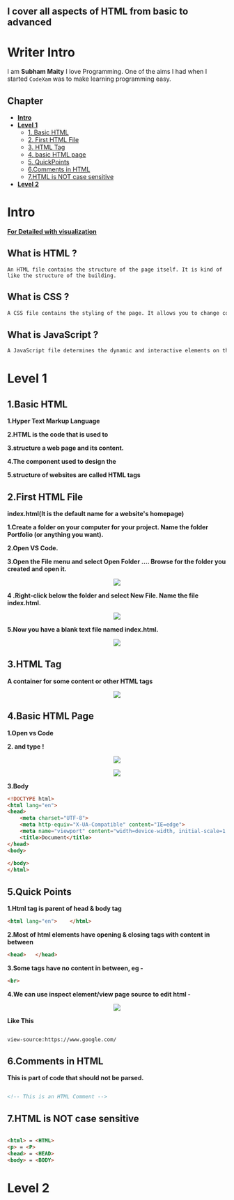 ## I cover all aspects of HTML from basic to advanced 
# Writer Intro
I am **Subham Maity**
I love Programming. One of the aims I had when I started ```CodeXam``` was to make learning programming easy.

## Chapter
* [**Intro**](#intro)
* [**Level 1**](#level-1)
  * [1. Basic HTML](#1basic-html)
  * [2. First HTML File](#2first-html-file)
  * [3. HTML Tag](#3html-tag)
  * [4. basic HTML page](#4basic-html-page)
  * [5. QuickPoints](#5quick-points)
  * [6.Comments in HTML](#6comments-in-html)
  * [7.HTML is NOT case sensitive](#7html-is-not-case-sensitive)
* [**Level 2**](#level-2)
# **Intro**
[**For Detailed with visualization**](https://blog.codeanalogies.com/2018/05/09/the-relationship-between-html-css-and-javascript-explained/) 
## **What is HTML ?**

```<HTML:xml></HTML:xml>
An HTML file contains the structure of the page itself. It is kind of like the structure of the building.
```

## **What is CSS ?**
```CSS
A CSS file contains the styling of the page. It allows you to change colors, positioning and more. It is kind of like the design of the building itself.
```

## **What is JavaScript ?**

```JavaScript
A JavaScript file determines the dynamic and interactive elements on the page. It determines what happens when users click, hover or type within certain elements. This is kind of like the functionality of the building.
```

# **Level 1**

## 1.Basic HTML
**1.Hyper Text Markup Language**

**2.HTML is the code that is used to**

**3.structure a web page and its content.**

**4.The component used to design the**

**5.structure of websites are called HTML tags**


## 2.First HTML File

**index.html(It is the default name for a website's homepage)**

**1.Create a folder on your computer for your project. Name the folder Portfolio (or anything you want).**


**2.Open VS Code.**

**3.Open the File menu and select Open Folder …. Browse for the folder you created and open it.**
<p align="center">
        <img src="https://code.makery.ch/library/html-css/part1/open-folder.png"/>
        </p>

**4 .Right-click below the folder and select New File. Name the file index.html.**

<p align="center">
        <img src="https://code.makery.ch/library/html-css/part1/new-file.png"/>
        </p>

**5.Now you have a blank text file named index.html.**

<p align="center">
        <img src="https://code.makery.ch/library/html-css/part1/new-index-file.png"/>
        </p>



## 3.HTML Tag

**A container for some content or other HTML tags**

<p align="center">
        <img src="https://github.com/Subham-Maity/HTML-Tutorial-for-Beginners/blob/master/5.Images(ignore)/1.png?raw=true"/>
        </p>

## 4.Basic HTML Page

**1.Open vs Code** 

**2. and type !**

<p align="center">
        <img src="https://github.com/Subham-Maity/HTML-Tutorial-for-Beginners/blob/master/5.Images(ignore)/2.png?raw=true"/>
        </p>

<p align="center">
        <img src="https://github.com/Subham-Maity/HTML-Tutorial-for-Beginners/blob/master/5.Images(ignore)/3.png?raw=true"/>
        </p>



**3.Body**
```html
<!DOCTYPE html>
<html lang="en">
<head>
    <meta charset="UTF-8">
    <meta http-equiv="X-UA-Compatible" content="IE=edge">
    <meta name="viewport" content="width=device-width, initial-scale=1.0">
    <title>Document</title>
</head>
<body>
    
</body>
</html>

```

## 5.Quick Points
**1.Html tag is parent of head & body tag**
```html
<html lang="en">    </html>
```

**2.Most of html elements have opening & closing tags with content in between**

```html
<head>   </head>
```

**3.Some tags have no content in between, eg -** 
```html
<br>
```

**4.We can use inspect element/view page source to edit html -**


<p align="center">
        <img src="https://github.com/Subham-Maity/HTML-Tutorial-for-Beginners/blob/master/5.Images(ignore)/4.png?raw=true"/>
        </p>

**Like This** 
```html

view-source:https://www.google.com/

```

## 6.Comments in HTML

**This is part of code that should not be parsed.**

```html

<!-- This is an HTML Comment -->

```

## 7.HTML is NOT case sensitive


```html

<html> = <HTML>
<p> = <P>
<head> = <HEAD>
<body> = <BODY>

```

# **Level 2**










